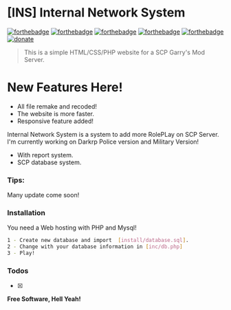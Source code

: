 # [INS] Internal Network System
[![forthebadge](http://forthebadge.com/images/badges/built-with-love.svg)](http://forthebadge.com)
[![forthebadge](http://forthebadge.com/images/badges/uses-html.svg)](http://forthebadge.com)
[![forthebadge](http://forthebadge.com/images/badges/uses-js.svg)](http://forthebadge.com)
[![forthebadge](http://forthebadge.com/images/badges/uses-css.svg)](http://forthebadge.com)
[![forthebadge](http://forthebadge.com/images/badges/validated-html5.svg)](http://forthebadge.com)
[![donate](https://img.shields.io/badge/Donate-BTC-green.svg?style=flat-square)](https://hastebin.com/ekunulobon.txt)

> This is a simple HTML/CSS/PHP website for a SCP Garry's Mod Server.  

# New Features Here!

  - All file remake and recoded!
  - The website is more faster.
  - Responsive feature added!


Internal Network System is a system to add more RolePLay on SCP Server. I'm currently working on Darkrp Police version and Military Version! 

- With report system. 
- SCP database system.

### Tips:
Many update come soon!  

### Installation

You need a Web hosting with PHP and Mysql!



```sh
1 - Create new database and import  [install/database.sql].
2 - Change with your database information in [inc/db.php]
3 - Play! 
```


### Todos

 - [X]




**Free Software, Hell Yeah!**
